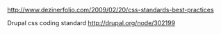 http://www.dezinerfolio.com/2009/02/20/css-standards-best-practices

Drupal css coding standard
http://drupal.org/node/302199
